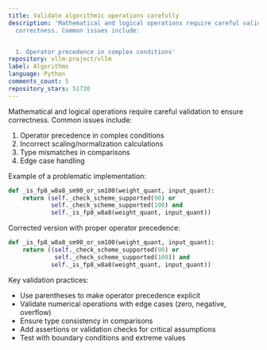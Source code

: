 ```yaml
---
title: Validate algorithmic operations carefully
description: 'Mathematical and logical operations require careful validation to ensure
  correctness. Common issues include:


  1. Operator precedence in complex conditions'
repository: vllm-project/vllm
label: Algorithms
language: Python
comments_count: 5
repository_stars: 51730
---
```


Mathematical and logical operations require careful validation to ensure correctness. Common issues include:

1. Operator precedence in complex conditions
2. Incorrect scaling/normalization calculations
3. Type mismatches in comparisons
4. Edge case handling

Example of a problematic implementation:
```python
def _is_fp8_w8a8_sm90_or_sm100(weight_quant, input_quant):
    return (self._check_scheme_supported(90) or
            self._check_scheme_supported(100) and
            self._is_fp8_w8a8(weight_quant, input_quant))
```

Corrected version with proper operator precedence:
```python
def _is_fp8_w8a8_sm90_or_sm100(weight_quant, input_quant):
    return ((self._check_scheme_supported(90) or
             self._check_scheme_supported(100)) and
            self._is_fp8_w8a8(weight_quant, input_quant))
```

Key validation practices:
- Use parentheses to make operator precedence explicit
- Validate numerical operations with edge cases (zero, negative, overflow)
- Ensure type consistency in comparisons
- Add assertions or validation checks for critical assumptions
- Test with boundary conditions and extreme values